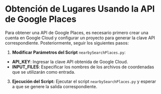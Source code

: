 # Obtención de Lugares Usando la API de Google Places

Para obtener una API de Google Places, es necesario primero crear una cuenta en Google Cloud y configurar un proyecto para generar la clave API correspondiente. Posteriormente, seguir los siguientes pasos:

1. **Modificar Parámetros del Script** `nearbySearchPlaces.py`:
- **API_KEY**: Ingresar la clave API obtenida de Google Cloud.
- **INPUT_FILES**: Especificar los nombres de los archivos de coordenadas que se utilizarán como entrada.
3. **Ejecución del Script:**
    Ejecutar el script `nearbySearchPlaces.py` y esperar a que se genere la salida correspondiente.
